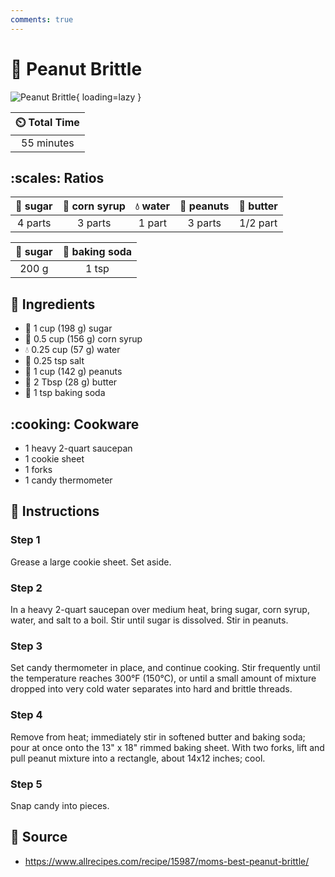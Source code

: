 ```yaml
---
comments: true
---
```

# :peanuts: Peanut Brittle

![Peanut Brittle](../assets/images/peanut-brittle.jpg){ loading=lazy }

| :timer_clock: Total Time |
|:-----------------------: |
| 55 minutes |

## :scales: Ratios

| :candy: sugar | :corn: corn syrup | :droplet: water | :peanuts: peanuts | :butter: butter |
|:-------------:|:-----------------:|:---------------:|:-----------------:|:---------------:|
| 4 parts       | 3 parts           | 1 part          | 3 parts           | 1/2 part        |

| :candy: sugar | :cup_with_straw: baking soda  |
|:-------------:|:-----------------------------:|
| 200 g         | 1 tsp                         |

## :salt: Ingredients

- :candy: 1 cup (198 g) sugar
- :corn: 0.5 cup (156 g) corn syrup
- :droplet: 0.25 cup (57 g) water
- :salt: 0.25 tsp salt
- :peanuts: 1 cup (142 g) peanuts
- :butter: 2 Tbsp (28 g) butter
- :cup_with_straw: 1 tsp baking soda

## :cooking: Cookware

- 1 heavy 2-quart saucepan
- 1 cookie sheet
- 1 forks
- 1 candy thermometer

## :pencil: Instructions

### Step 1

Grease a large cookie sheet. Set aside.

### Step 2

In a heavy 2-quart saucepan over medium heat, bring sugar, corn syrup, water, and salt to a boil. Stir until sugar is
dissolved. Stir in peanuts.

### Step 3

Set candy thermometer in place, and continue cooking. Stir frequently until the temperature reaches 300°F (150°C), or
until a small amount of mixture dropped into very cold water separates into hard and brittle threads.

### Step 4

Remove from heat; immediately stir in softened butter and baking soda; pour at once onto the 13" x 18" rimmed baking
sheet. With two forks, lift and pull peanut mixture into a rectangle, about 14x12 inches; cool.

### Step 5

Snap candy into pieces.

## :link: Source

- <https://www.allrecipes.com/recipe/15987/moms-best-peanut-brittle/>
